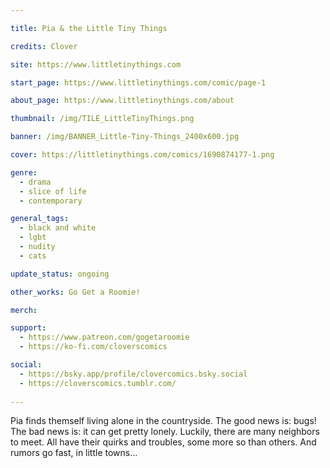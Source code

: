 ```yaml
---

title: Pia & the Little Tiny Things

credits: Clover

site: https://www.littletinythings.com

start_page: https://www.littletinythings.com/comic/page-1

about_page: https://www.littletinythings.com/about

thumbnail: /img/TILE_LittleTinyThings.png

banner: /img/BANNER_Little-Tiny-Things_2400x600.jpg

cover: https://littletinythings.com/comics/1690874177-1.png

genre: 
  - drama
  - slice of life
  - contemporary

general_tags: 
  - black and white
  - lgbt
  - nudity
  - cats

update_status: ongoing

other_works: Go Get a Roomie!

merch: 

support:
  - https://www.patreon.com/gogetaroomie
  - https://ko-fi.com/cloverscomics 

social: 
  - https://bsky.app/profile/clovercomics.bsky.social
  - https://cloverscomics.tumblr.com/
 
---
```


Pia finds themself living alone in the countryside. The good news is: bugs! The bad news is: it can get pretty lonely. Luckily, there are many neighbors to meet. All have their quirks and troubles, some more so than others.
And rumors go fast, in little towns…